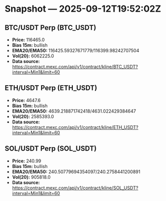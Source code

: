 # Snapshot — 2025-09-12T19:52:02Z

## BTC/USDT Perp (BTC_USDT)
- **Price:** 116465.0
- **Bias 15m:** bullish
- **EMA20/EMA50:** 116425.59327671779/116399.98242707504
- **Vol(20):** 6062225.0
- **Data source:** https://contract.mexc.com/api/v1/contract/kline/BTC_USDT?interval=Min1&limit=60

## ETH/USDT Perp (ETH_USDT)
- **Price:** 4647.6
- **Bias 15m:** bullish
- **EMA20/EMA50:** 4639.218871742418/4631.022429384647
- **Vol(20):** 2585393.0
- **Data source:** https://contract.mexc.com/api/v1/contract/kline/ETH_USDT?interval=Min1&limit=60

## SOL/USDT Perp (SOL_USDT)
- **Price:** 240.99
- **Bias 15m:** bullish
- **EMA20/EMA50:** 240.50779694354097/240.2758441200891
- **Vol(20):** 905818.0
- **Data source:** https://contract.mexc.com/api/v1/contract/kline/SOL_USDT?interval=Min1&limit=60
